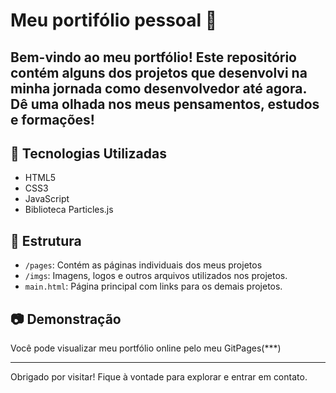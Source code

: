 # Meu portifólio pessoal 💼
## Bem-vindo ao meu portfólio! Este repositório contém alguns dos projetos que desenvolvi na minha jornada como desenvolvedor até agora. Dê uma olhada nos meus pensamentos, estudos e formações!

## 🚀 Tecnologias Utilizadas

- HTML5
- CSS3
- JavaScript
- Biblioteca Particles.js

## 📁 Estrutura

- `/pages`: Contém as páginas individuais dos meus projetos
- `/imgs`: Imagens, logos e outros arquivos utilizados nos projetos.
- `main.html`: Página principal com links para os demais projetos.

## 📷 Demonstração

Você pode visualizar meu portfólio online pelo meu GitPages(***)

---

Obrigado por visitar! Fique à vontade para explorar e entrar em contato.

